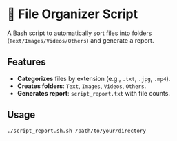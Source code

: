 # 📂 File Organizer Script  

A Bash script to automatically sort files into folders (`Text/Images/Videos/Others`) and generate a report.  

## Features  
- **Categorizes** files by extension (e.g., `.txt`, `.jpg`, `.mp4`).  
- **Creates folders**: `Text`, `Images`, `Videos`, `Others`.  
- **Generates report**: `script_report.txt` with file counts.  

## Usage  
```bash
./script_report.sh.sh /path/to/your/directory
